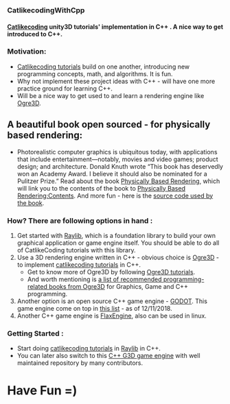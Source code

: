 ### CatlikecodingWithCpp
#### [Catlikecoding](https://catlikecoding.com/unity/tutorials/) unity3D tutorials' implementation in C++ . A nice way to get introduced to C++.

### Motivation:
* [Catlikecoding tutorials](https://catlikecoding.com/unity/tutorials/) build on one another, introducing new programming concepts, math, and algorithms. It is fun.
* Why not implement these project ideas with C++ - will have one more practice ground for learning C++.
* Will be a nice way to get used to and learn a rendering engine like [Ogre3D](https://www.ogre3d.org/about).

## A beautiful book open sourced - for physically based rendering:
* Photorealistic computer graphics is ubiquitous today, with applications that include entertainment—notably, movies and video games; product design; and architecture. Donald Knuth wrote “This book has deservedly won an Academy Award. I believe it should also be nominated for a Pulitzer Prize.” Read about the book [Physically Based Rendering](http://www.pbr-book.org/), which will link you to the contents of the book to [Physically Based Rendering:Contents](http://www.pbr-book.org/3ed-2018/contents.html).
And more fun - here is the [source code used by the book](https://github.com/mmp/pbrt-v3).

### How? There are following options in hand : 
1. Get started with [Raylib](https://github.com/roshanpoudyal/3D_interactive_graphics_rendering_engine/blob/master/README.md#getting-started-with-developing-graphical-application-or-game-engine-with-raylib-has-very-good-c-bindings-as-base-library), which is a foundation library to build your own graphical application or game engine itself. You should be able to do all of CatlikeCoding tutorials with this library.
2. Use a 3D rendering engine written in C++ - obvious choice is [Ogre3D](https://www.ogre3d.org/about) - to implement [catlikecoding tutorials](https://catlikecoding.com/unity/tutorials/) in C++.
    - Get to know more of Ogre3D by following [Ogre3D tutorials](http://wiki.ogre3d.org/Tutorials).
    - And worth mentioning is [a list of recommended programming-related books from Ogre3D](http://wiki.ogre3d.org/Recommended+reading) for Graphics, Game and C++ programming.
3. Another option is an open source C++ game engine - [GODOT](https://godotengine.org/). This game engine come on top in [this list](https://github.com/collections/game-engines) - as of 12/11/2018.
4. Another C++ game engine is [FlaxEngine](https://github.com/FlaxEngine/FlaxEngine), also can be used in linux.

### Getting Started :
* Start doing [catlikecoding tutorials](https://catlikecoding.com/unity/tutorials/) in [Raylib](https://github.com/roshanpoudyal/3D_interactive_graphics_rendering_engine/blob/master/README.md#getting-started-with-developing-graphical-application-or-game-engine-with-raylib-has-very-good-c-bindings-as-base-library) in C++.
* You can later also switch to this [C++ G3D game engine](https://github.com/roshanpoudyal/3D_interactive_graphics_rendering_engine/blob/master/README.md#getting-started-with-developing-any-graphical-application-with-the-g3d-) with well maintained repository by many contributors.

# Have Fun =)

